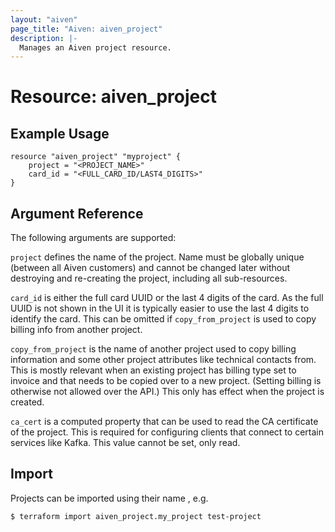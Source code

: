 ```yaml
---
layout: "aiven"
page_title: "Aiven: aiven_project"
description: |-
  Manages an Aiven project resource.
---
```


# Resource: aiven_project

## Example Usage

```hcl
resource "aiven_project" "myproject" {
    project = "<PROJECT_NAME>"
    card_id = "<FULL_CARD_ID/LAST4_DIGITS>"
}
```

## Argument Reference

The following arguments are supported:

`project` defines the name of the project. Name must be globally unique (between all
Aiven customers) and cannot be changed later without destroying and re-creating the
project, including all sub-resources.

`card_id` is either the full card UUID or the last 4 digits of the card. As the full
UUID is not shown in the UI it is typically easier to use the last 4 digits to identify
the card. This can be omitted if `copy_from_project` is used to copy billing info from
another project.

`copy_from_project` is the name of another project used to copy billing information and
some other project attributes like technical contacts from. This is mostly relevant when
an existing project has billing type set to invoice and that needs to be copied over to a
new project. (Setting billing is otherwise not allowed over the API.) This only has
effect when the project is created.

`ca_cert` is a computed property that can be used to read the CA certificate of the
project. This is required for configuring clients that connect to certain services like
Kafka. This value cannot be set, only read.

## Import

Projects can be imported using their name , e.g.

```
$ terraform import aiven_project.my_project test-project
```
